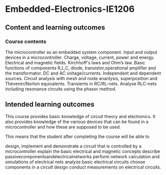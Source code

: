 # Embedded-Electronics-IE1206

## Content and learning outcomes

### Course contents

The microcontroller as an embedded system component.
Input and output devices in a microcontroller.
Charge, voltage, current, power and energy.
Electrical and magnetic fields.
Kirchhoff's laws and Ohm’s law.
Basic functions of components R,L,C, diode, transistor,operational amplifier and the transformator.
DC and AC voltage/currents.
Independent and dependent sources.
Circuit analysis with mesh and node ananlysis, superposition and Thevenin/Norton equivalents.
Transients in RC/RL-nets. 
Analyse RLC-nets including resonance circuits using the phasor method.

## Intended learning outcomes

This course provides basic knowledge of circuit theory and electronics. It also provides knowledge of the various devices that can be found in a microcontroller and how these are supposed to be used.

This means that the student after completing the course will be able to

design, implement and demonstrate a circuit that is controlled by a microcontroller
explain the basic electrical and magnetic concepts
describe passivecomponentsandelectricalnetworks
perform network calculation and simulations of electrical nets
analyze basic electrical circuits
choose components in a circuit design
conduct measurements on electrical circuits.
